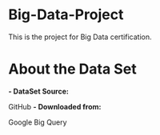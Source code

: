 # Big-Data-Project

This is the project for Big Data certification.

# About the Data Set

**- DataSet Source:** 

GitHub 
**- Downloaded from:** 

Google Big Query
